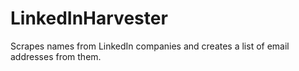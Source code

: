 # LinkedInHarvester
Scrapes names from LinkedIn companies and creates a list of email addresses from them.
